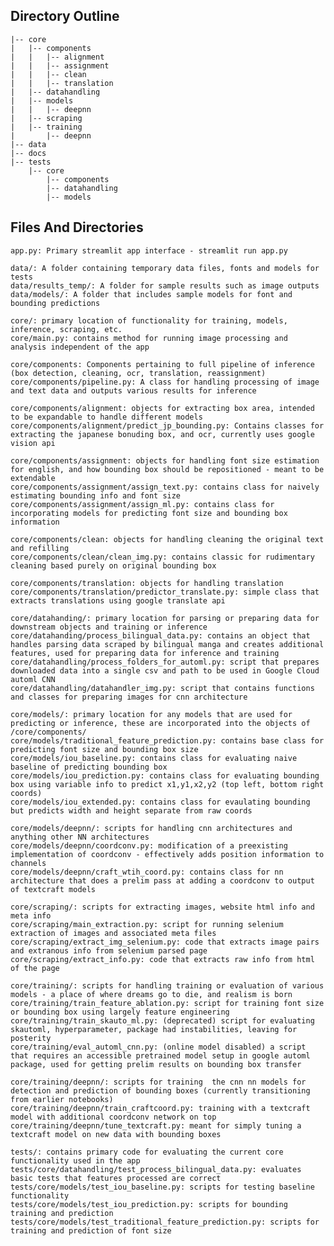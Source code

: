 ## Directory Outline

    |-- core 
    |   |-- components
    |   |   |-- alignment
    |   |   |-- assignment
    |   |   |-- clean
    |   |   |-- translation
    |   |-- datahandling
    |   |-- models
    |   |   |-- deepnn
    |   |-- scraping
    |   |-- training
    |       |-- deepnn
    |-- data
    |-- docs
    |-- tests
        |-- core
            |-- components
            |-- datahandling
            |-- models

## Files And Directories
    app.py: Primary streamlit app interface - streamlit run app.py
    
    data/: A folder containing temporary data files, fonts and models for tests
    data/results_temp/: A folder for sample results such as image outputs
    data/models/: A folder that includes sample models for font and bounding predictions
    
    core/: primary location of functionality for training, models, inference, scraping, etc.
    core/main.py: contains method for running image processing and analysis independent of the app
     
    core/components: Components pertaining to full pipeline of inference (box detection, cleaning, ocr, translation, reassignment)
    core/components/pipeline.py: A class for handling processing of image and text data and outputs various results for inference
    
    core/components/alignment: objects for extracting box area, intended to be expandable to handle different models
    core/components/alignment/predict_jp_bounding.py: Contains classes for extracting the japanese bonuding box, and ocr, currently uses google vision api
     
    core/components/assignment: objects for handling font size estimation for english, and how bounding box should be repositioned - meant to be extendable
    core/components/assignment/assign_text.py: contains class for naively estimating bounding info and font size
    core/components/assignment/assign_ml.py: contains class for incorporating models for predicting font size and bounding box information
    
    core/components/clean: objects for handling cleaning the original text and refilling
    core/components/clean/clean_img.py: contains classic for rudimentary cleaning based purely on original bounding box
       
    core/components/translation: objects for handling translation
    core/components/translation/predictor_translate.py: simple class that extracts translations using google translate api
    
    core/datahanding/: primary location for parsing or preparing data for downstream objects and training or inference
    core/datahanding/process_bilingual_data.py: contains an object that handles parsing data scraped by bilingual manga and creates additional features, used for preparing data for inference and training
    core/datahandling/process_folders_for_automl.py: script that prepares downloaded data into a single csv and path to be used in Google Cloud automl CNN 
    core/datahandling/datahandler_img.py: script that contains functions and classes for preparing images for cnn architecture
    
    core/models/: primary location for any models that are used for predicting or inference, these are incorporated into the objects of /core/components/
    core/models/traditional_feature_prediction.py: contains base class for predicting font size and bounding box size
    core/models/iou_baseline.py: contains class for evaluating naive baseline of predicting bounding box
    core/models/iou_prediction.py: contains class for evaluating bounding box using variable info to predict x1,y1,x2,y2 (top left, bottom right coords)
    core/models/iou_extended.py: contains class for evaulating bounding but predicts width and height separate from raw coords
    
    core/models/deepnn/: scripts for handling cnn architectures and anything other NN architectures
    core/models/deepnn/coordconv.py: modification of a preexisting implementation of coordconv - effectively adds position information to channels
    core/models/deepnn/craft_wtih_coord.py: contains class for nn architecture that does a prelim pass at adding a coordconv to output of textcraft models
    
    core/scraping/: scripts for extracting images, website html info and meta info
    core/scraping/main_extraction.py: script for running selenium extraction of images and associated meta files
    core/scraping/extract_img_selenium.py: code that extracts image pairs and extranous info from selenium parsed page
    core/scraping/extract_info.py: code that extracts raw info from html of the page

    core/training/: scripts for handling training or evaluation of various models - a place of where dreams go to die, and realism is born
    core/training/train_feature_ablation.py: script for training font size or bounding box using largely feature engineering
    core/training/train_skauto_ml.py: (deprecated) script for evaluating skautoml, hyperparameter, package had instabilities, leaving for posterity
    core/training/eval_automl_cnn.py: (online model disabled) a script that requires an accessible pretrained model setup in google automl package, used for getting prelim results on bounding box transfer
    
    core/training/deepnn/: scripts for training  the cnn nn models for detection and prediction of bounding boxes (currently transitioning from earlier notebooks) 
    core/training/deepnn/train_craftcoord.py: training with a textcraft model with additional coordconv network on top
    core/training/deepnn/tune_textcraft.py: meant for simply tuning a textcraft model on new data with bounding boxes
    
    tests/: contains primary code for evaluating the current core functionality used in the app
    tests/core/datahandling/test_process_bilingual_data.py: evaluates basic tests that features processed are correct
    tests/core/models/test_iou_baseline.py: scripts for testing baseline functionality
    tests/core/models/test_iou_prediction.py: scripts for bounding training and prediction
    tests/core/models/test_traditional_feature_prediction.py: scripts for training and prediction of font size
    
    
